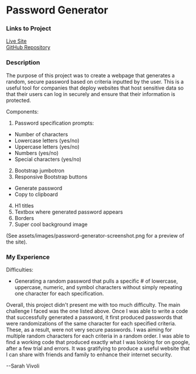 # Password Generator

### Links to Project

[Live Site](https://svivoli.github.io/Password-Generator/)  
[GitHub Repository](https://github.com/svivoli/Password-Generator)

### Description

The purpose of this project was to create a webpage that generates a random, secure password based on criteria inputted by the user. This is a useful tool for companies that deploy websites that host sensitive data so that their users can log in securely and ensure that their information is protected.

Components:
1. Password specification prompts:
  - Number of characters
  - Lowercase letters (yes/no)
  - Uppercase letters (yes/no)
  - Numbers (yes/no)
  - Special characters (yes/no)
2. Bootstrap jumbotron 
3. Responsive Bootstrap buttons
  - Generate password
  - Copy to clipboard
4. H1 titles
5. Textbox where generated password appears
6. Borders
7. Super cool background image

(See assets/images/password-generator-screenshot.png for a preview of the site).

### My Experience

Difficulties:
* Generating a random password that pulls a specific # of lowercase, uppercase, numeric, and symbol characters without simply repeating one character for each specification.

Overall, this project didn't present me with too much difficulty. The main challenge I faced was the one listed above. Once I was able to write a code that successfully generated a password, it first produced passwords that were randomizations of the same character for each specified criteria. These, as a result, were not very secure passwords. I was aiming for multiple random characters for each criteria in a random order. I was able to find a working code that produced exactly what I was looking for on google, after a few trial and errors. It was gratifying to produce a useful website that I can share with friends and family to enhance their internet security.

--Sarah Vivoli
  
